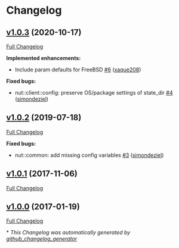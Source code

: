 # Changelog

## [v1.0.3](https://github.com/bodgit/puppet-nut/tree/v1.0.3) (2020-10-17)

[Full Changelog](https://github.com/bodgit/puppet-nut/compare/v1.0.2...v1.0.3)

**Implemented enhancements:**

- Include param defaults for FreeBSD [\#6](https://github.com/bodgit/puppet-nut/pull/6) ([xaque208](https://github.com/xaque208))

**Fixed bugs:**

- nut::client::config: preserve OS/package settings of state\_dir [\#4](https://github.com/bodgit/puppet-nut/pull/4) ([simondeziel](https://github.com/simondeziel))

## [v1.0.2](https://github.com/bodgit/puppet-nut/tree/v1.0.2) (2019-07-18)

[Full Changelog](https://github.com/bodgit/puppet-nut/compare/v1.0.1...v1.0.2)

**Fixed bugs:**

- nut::common: add missing config variables [\#3](https://github.com/bodgit/puppet-nut/pull/3) ([simondeziel](https://github.com/simondeziel))

## [v1.0.1](https://github.com/bodgit/puppet-nut/tree/v1.0.1) (2017-11-06)

[Full Changelog](https://github.com/bodgit/puppet-nut/compare/v1.0.0...v1.0.1)

## [v1.0.0](https://github.com/bodgit/puppet-nut/tree/v1.0.0) (2017-01-19)

[Full Changelog](https://github.com/bodgit/puppet-nut/compare/141340b30503298eb0b98481bc7dc4894d617d41...v1.0.0)



\* *This Changelog was automatically generated by [github_changelog_generator](https://github.com/github-changelog-generator/github-changelog-generator)*
